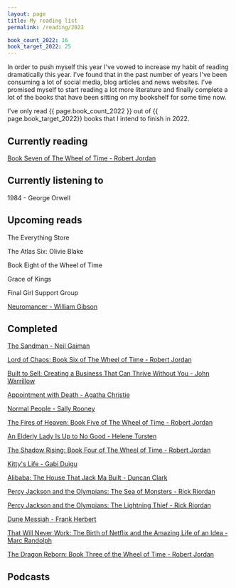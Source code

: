 ```yaml
---
layout: page
title: My reading list
permalink: /reading/2022

book_count_2022: 16
book_target_2022: 25
---
```


In order to push myself this year I've vowed to increase my habit of reading dramatically this year.  I've found that in the past number of years I've been consuming a lot of social media, blog articles and news websites.  I've promised myself to start reading a lot more literature and finally complete a lot of the books that have been sitting on my bookshelf for some time now.


I've only read {{ page.book_count_2022 }} out of {{ page.book_target_2022}} books that I intend to finish in 2022.

## Currently reading

[Book Seven of The Wheel of Time  - Robert Jordan]()

## Currently listening to

1984 - George Orwell

## Upcoming reads

The Everything Store

The Atlas Six: Olivie Blake

Book Eight of the Wheel of Time

Grace of Kings

Final Girl Support Group

[Neuromancer - William Gibson]()

## Completed

[The Sandman - Neil Gaiman]()

[Lord of Chaos: Book Six of The Wheel of Time  - Robert Jordan]()

[Built to Sell: Creating a Business That Can Thrive Without You - John Warrillow]()

[Appointment with Death - Agatha Christie]()

[Normal People - Sally Rooney]()

[The Fires of Heaven: Book Five of The Wheel of Time  - Robert Jordan]()

[An Elderly Lady Is Up to No Good - Helene Tursten]()

[The Shadow Rising: Book Four of The Wheel of Time - Robert Jordan]()

[Kitty's Life - Gabi Duigu]()

[Alibaba: The House That Jack Ma Built - Duncan Clark]()

[Percy Jackson and the Olympians: The Sea of Monsters - Rick Riordan]()

[Percy Jackson and the Olympians: The Lightning Thief - Rick Riordan]()

[Dune Messiah - Frank Herbert]()

[That Will Never Work: The Birth of Netflix and the Amazing Life of an Idea - Marc Randolph]()

[The Dragon Reborn: Book Three of the Wheel of Time - Robert Jordan]()

## Podcasts
